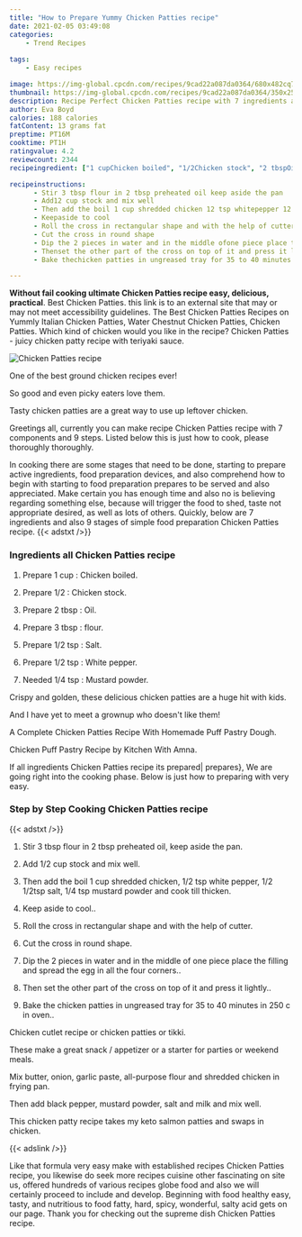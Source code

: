 ```yaml
---
title: "How to Prepare Yummy Chicken Patties recipe"
date: 2021-02-05 03:49:08
categories:
    - Trend Recipes
    
tags:
    - Easy recipes

image: https://img-global.cpcdn.com/recipes/9cad22a087da0364/680x482cq70/chicken-patties-recipe-recipe-main-photo.jpg
thumbnail: https://img-global.cpcdn.com/recipes/9cad22a087da0364/350x250cq70/chicken-patties-recipe-recipe-main-photo.jpg
description: Recipe Perfect Chicken Patties recipe with 7 ingredients and 9 stages of easy cooking.
author: Eva Boyd
calories: 188 calories
fatContent: 13 grams fat
preptime: PT16M
cooktime: PT1H
ratingvalue: 4.2
reviewcount: 2344
recipeingredient: ["1 cupChicken boiled", "1/2Chicken stock", "2 tbspOil", "3 tbspflour", "1/2 tspSalt", "1/2 tspWhite pepper", "1/4 tspMustard powder"]

recipeinstructions: 
      - Stir 3 tbsp flour in 2 tbsp preheated oil keep aside the pan 
      - Add12 cup stock and mix well 
      - Then add the boil 1 cup shredded chicken 12 tsp whitepepper 12 12tsp salt 14 tsp mustard powder and cook till thicken 
      - Keepaside to cool 
      - Roll the cross in rectangular shape and with the help of cutter 
      - Cut the cross in round shape 
      - Dip the 2 pieces in water and in the middle ofone piece place the filling and spread the egg in all the four corners 
      - Thenset the other part of the cross on top of it and press it lightly 
      - Bake thechicken patties in ungreased tray for 35 to 40 minutes in 250 c in oven

---
```




**Without fail cooking ultimate Chicken Patties recipe easy, delicious, practical**. Best Chicken Patties. this link is to an external site that may or may not meet accessibility guidelines. The Best Chicken Patties Recipes on Yummly Italian Chicken Patties, Water Chestnut Chicken Patties, Chicken Patties. Which kind of chicken would you like in the recipe? Chicken Patties - juicy chicken patty recipe with teriyaki sauce.


![Chicken Patties recipe](https://img-global.cpcdn.com/recipes/9cad22a087da0364/680x482cq70/chicken-patties-recipe-recipe-main-photo.jpg "Chicken Patties recipe")



One of the best ground chicken recipes ever!

So good and even picky eaters love them.

Tasty chicken patties are a great way to use up leftover chicken.


Greetings all, currently you can make recipe Chicken Patties recipe with 7 components and 9 steps. Listed below this is just how to cook, please thoroughly thoroughly.

In cooking there are some stages that need to be done, starting to prepare active ingredients, food preparation devices, and also comprehend how to begin with starting to food preparation prepares to be served and also appreciated. Make certain you has enough time and also no is believing regarding something else, because will trigger the food to shed, taste not appropriate desired, as well as lots of others. Quickly, below are 7 ingredients and also 9 stages of simple food preparation Chicken Patties recipe.
{{< adstxt />}}

### Ingredients all Chicken Patties recipe


1. Prepare 1 cup : Chicken boiled.

1. Prepare 1/2 : Chicken stock.

1. Prepare 2 tbsp : Oil.

1. Prepare 3 tbsp : flour.

1. Prepare 1/2 tsp : Salt.

1. Prepare 1/2 tsp : White pepper.

1. Needed 1/4 tsp : Mustard powder.


Crispy and golden, these delicious chicken patties are a huge hit with kids.

And I have yet to meet a grownup who doesn&#39;t like them!

A Complete Chicken Patties Recipe With Homemade Puff Pastry Dough.

Chicken Puff Pastry Recipe by Kitchen With Amna.


If all ingredients Chicken Patties recipe its prepared| prepares}, We are going right into the cooking phase. Below is just how to preparing with very easy.

### Step by Step Cooking Chicken Patties recipe

{{< adstxt />}}


1. Stir 3 tbsp flour in 2 tbsp preheated oil, keep aside the pan.



1. Add
1/2 cup stock and mix well.



1. Then add the boil 1 cup shredded chicken, 1/2 tsp white
pepper, 1/2 1/2tsp salt, 1/4 tsp mustard powder and cook till thicken.



1. Keep
aside to cool..



1. Roll the cross in rectangular shape and with the help of cutter.



1. Cut the cross in round shape.



1. Dip the 2 pieces in water and in the middle of
one piece place the filling and spread the egg in all the four corners..



1. Then
set the other part of the cross on top of it and press it lightly..



1. Bake the
chicken patties in ungreased tray for 35 to 40 minutes in 250 c in oven..




Chicken cutlet recipe or chicken patties or tikki.

These make a great snack / appetizer or a starter for parties or weekend meals.

Mix butter, onion, garlic paste, all-purpose flour and shredded chicken in frying pan.

Then add black pepper, mustard powder, salt and milk and mix well.

This chicken patty recipe takes my keto salmon patties and swaps in chicken.


{{< adslink />}}

Like that formula very easy make with established recipes Chicken Patties recipe, you likewise do seek more recipes cuisine other fascinating on site us, offered hundreds of various recipes globe food and also we will certainly proceed to include and develop. Beginning with food healthy easy, tasty, and nutritious to food fatty, hard, spicy, wonderful, salty acid gets on our page. Thank you for checking out the supreme dish Chicken Patties recipe.
